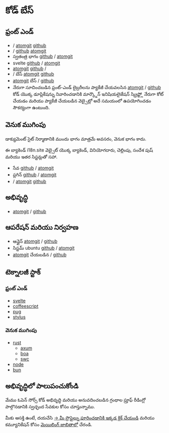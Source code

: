 # కోడ్ బేస్

## ఫ్రంట్ ఎండ్

* / [atomgit](https://atomgit.com/i18n/proto) [github](https://github.com/i18n-site/site)
* / [github](https://github.com/i18n-site/md) [atomgit](https://atomgit.com/i18n/md)
* స్వతంత్ర భాగం [github](https://github.com/i18n-site/18x) / [atomgit](https://atomgit.com/i18n/18x)
* svelte [github](https://github.com/i18n-site/plugin) / [atomgit](https://atomgit.com/i18n/plugin)
* [atomgit](https://atomgit.com/i18n/proto) [github](https://github.com/i18n-site/proto) /
* / బేస్ [atomgit](https://atomgit.com/i18n/lib) [github](https://github.com/i18n-site/lib)
* [atomgit](https://atomgit.com/i18n/ie) బేస్ / [github](https://github.com/i18n-site/ie)
* నేరుగా సూచించబడిన ఫ్రంట్-ఎండ్ లైబ్రరీలను ప్యాకేజీ చేయవలసిన [atomgit](https://atomgit.com/i18n/x) / [github](https://github.com/i18n-site/x)
  కోడ్ యొక్క డూప్లికేషన్ను నివారించడానికి మార్క్డౌన్ ఇనిషియలైజేషన్ స్క్రిప్ట్లో నేరుగా కోట్ చేయడం మరియు ప్యాకేజీ చేయబడిన వెబ్సైట్లో అదే సమయంలో ఉపయోగించడం సౌకర్యంగా ఉంటుంది.

## వెనుక ముగింపు

డాక్యుమెంట్ సైట్ నిర్మాణానికి ముందు భాగం మాత్రమే అవసరం, వెనుక భాగం కాదు.

ఈ బ్యాకెండ్ i18n.site వెబ్సైట్ యొక్క బ్యాకెండ్, వినియోగదారు, చెల్లింపు, సందేశ పుష్ మరియు ఇతర సిస్టమ్లతో సహా.

* సేవ [github](https://github.com/i18n-api/srv) / [atomgit](https://atomgit.com/i18n-api/srv)
* ప్లగిన్ [github](https://github.com/i18n-api/pub) / [atomgit](https://atomgit.com/i18n-api/pub)
* / [atomgit](https://atomgit.com/i18n/rust) [github](https://github.com/i18n-site/rust)

## అభివృద్ధి

* [atomgit](https://atomgit.com/i18n-api/srv.docker) / [github](https://github.com/i18n-api/srv.docker)

## ఆపరేషన్ మరియు నిర్వహణ

* ఆన్లైన్ [atomgit](https://atomgit.com/i18n-ops/ops) / [github](https://github.com/i18n-ops/ops)
* సిస్టమ్ ubuntu [github](https://github.com/i18n-ops/ubuntu) / [atomgit](https://atomgit.com/i18n-ops/ubuntu)
* [atomgit](https://atomgit.com/i18n/cron) చేయబడిన / [github](https://github.com/i18n-cron/cron)

## టెక్నాలజీ స్టాక్

### ఫ్రంట్ ఎండ్

* [svelte](//svelte.dev)
* [coffeescript](//coffeescript.org)
* [pug](https://github.com/pugjs/pug)
* [stylus](https://stylus.com)

### వెనుక ముగింపు

* [rust](//rust.org)
  * [axum](//github.com/tokio-rs/axum)
  * [boa](//github.com/boa-dev/boa)
  * [swc](//swc.rs)
* [node](//nodejs.org)
* [bun](//bun.dev)

## అభివృద్ధిలో పాలుపంచుకోండి

మేము ఓపెన్ సోర్స్ కోడ్ అభివృద్ధి మరియు అనువదించబడిన గ్రంథాల ప్రూఫ్ రీడింగ్లో పాల్గొనడానికి స్వచ్ఛంద సేవకుల కోసం చూస్తున్నాము.

మీకు ఆసక్తి ఉంటే, దయచేసి [→ మీ ప్రొఫైల్ను పూరించడానికి ఇక్కడ క్లిక్ చేయండి](https://ggl.link/i18n) మరియు కమ్యూనికేషన్ కోసం [మెయిలింగ్ జాబితాలో](https://groups.google.com/u/2/g/i18n-site) చేరండి.